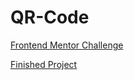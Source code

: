 # QR-Code
[Frontend Mentor Challenge](https://www.frontendmentor.io/challenges/qr-code-component-iux_sIO_H/hub/qr-code-component-CLBr0OgpaD)


[Finished Project](https://ryancruseqrcode.netlify.app/)
